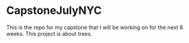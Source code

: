 # CapstoneJulyNYC
This is the repo for my capstone that I will be working on for the next 8 weeks. This project is about trees. 

